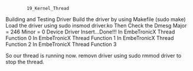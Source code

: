 

			19_Kernel_Thread	



Building and Testing Driver
Build the driver by using Makefile (sudo make)
Load the driver using sudo insmod driver.ko
Then Check the Dmesg
Major = 246 Minor = 0
Device Driver Insert…Done!!!
In EmbeTronicX Thread Function 0
In EmbeTronicX Thread Function 1
In EmbeTronicX Thread Function 2
In EmbeTronicX Thread Function 3

So our thread is running now.
removn driver using sudo rmmod driver to stop the thread.

